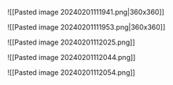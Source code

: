 ![[Pasted image 20240201111941.png|360x360]]


![[Pasted image 20240201111953.png|360x360]]





![[Pasted image 20240201112025.png]]



![[Pasted image 20240201112044.png]]




![[Pasted image 20240201112054.png]]